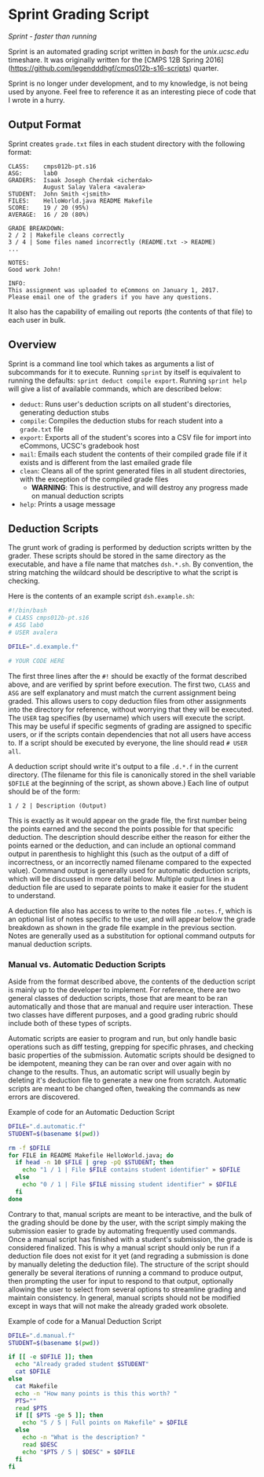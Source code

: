 # Sprint Grading Script

*Sprint - faster than running*

Sprint is an automated grading script written in *bash* for the 
*unix.ucsc.edu* timeshare. It was originally written for the 
[CMPS 12B Spring 2016]
(https://github.com/legendddhgf/cmps012b-s16-scripts) 
quarter.

Sprint is no longer under development, and to my knowledge, is not being
used by anyone. Feel free to reference it as an interesting piece of
code that I wrote in a hurry.

## Output Format

Sprint creates `grade.txt` files in each student directory with the
following format:

```
CLASS:    cmps012b-pt.s16
ASG:      lab0
GRADERS:  Isaak Joseph Cherdak <icherdak>
          August Salay Valera <avalera>
STUDENT:  John Smith <jsmith>
FILES:    HelloWorld.java README Makefile
SCORE:    19 / 20 (95%)
AVERAGE:  16 / 20 (80%)

GRADE BREAKDOWN:
2 / 2 | Makefile cleans correctly
3 / 4 | Some files named incorrectly (README.txt -> README)
...

NOTES:
Good work John!

INFO:
This assignment was uploaded to eCommons on January 1, 2017.
Please email one of the graders if you have any questions.
```

It also has the capability of emailing out reports (the contents of that
file) to each user in bulk.

## Overview

Sprint is a command line tool which takes as arguments a list of 
subcommands for it to execute. Running `sprint` by itself is equivalent
to running the defaults: `sprint deduct compile export`. 
Running `sprint help` will give a list of available commands, which are
described below:

- `deduct`: Runs user's deduction scripts on all student's directories, 
  generating deduction stubs
- `compile`: Compiles the deduction stubs for reach student into a 
`grade.txt` file
- `export`: Exports all of the student's scores into a CSV file for 
  import into eCommons, UCSC's gradebook host
- `mail`: Emails each student the contents of their compiled grade file 
  if it exists and is different from the last emailed grade file
- `clean`: Cleans all of the sprint generated files in all student 
  directories, with the exception of the compiled grade files
  - **WARNING**: This is destructive, and will destroy any progress made
    on manual deduction scripts
- `help`: Prints a usage message

## Deduction Scripts

The grunt work of grading is performed by deduction scripts written by
the grader. These scripts should be stored in the same directory as the
executable, and have a file name that matches `dsh.*.sh`. By convention,
the string matching the wildcard should be descriptive to what the
script is checking.

Here is the contents of an example script `dsh.example.sh`:

```bash
#!/bin/bash
# CLASS cmps012b-pt.s16
# ASG lab0
# USER avalera

DFILE=".d.example.f"

# YOUR CODE HERE
```

The first three lines after the `#!` should be exactly of the format 
described above, and are verified by sprint before execution. The first
two, `CLASS` and `ASG` are self explanatory and must match the current 
assignment being graded. This allows users to copy deduction files from
other assignments into the directory for reference, without worrying 
that they will be executed. The `USER` tag specifies (by username) which
users will execute the script. This may be useful if specific segments
of grading are assigned to specific users, or if the scripts contain 
dependencies that not all users have access to. If a script should be 
executed by everyone, the line should read `# USER all`.

A deduction script should write it's output to a file `.d.*.f` in the
current directory. (The filename for this file is canonically stored in
the shell variable `$DFILE` at the beginning of the script, as shown 
above.) Each line of output should be of the form:

`1 / 2 | Description (Output)`

This is exactly as it would appear on the grade file, the first number 
being the points earned and the second the points possible for that 
specific deduction. The description should describe either the reason 
for either the points earned or the deduction, and can include an 
optional command output in parenthesis to highlight this (such as the 
output of a diff of incorrectness, or an incorrectly named filename 
compared to the expected value). Command output is generally used for 
automatic deduction scripts, which will be discussed in more detail 
below. Multiple output lines in a deduction file are used to separate 
points to make it easier for the student to understand.

A deduction file also has access to write to the notes file `.notes.f`,
which is an optional list of notes specific to the user, and will appear
below the grade breakdown as shown in the grade file example in the 
previous section. Notes are generally used as a substitution for
optional command outputs for manual deduction scripts.

### Manual vs. Automatic Deduction Scripts

Aside from the format described above, the contents of the deduction
script is mainly up to the developer to implement. For reference, there
are two general classes of deduction scripts, those that are meant to be
ran automatically and those that are manual and require user 
interaction. These two classes have different purposes, and a good 
grading rubric should include both of these types of scripts.

Automatic scripts are easier to program and run, but only handle basic 
operations such as diff testing, grepping for specific phrases, and
checking basic properties of the submission. Automatic scripts should be
designed to be idempotent, meaning they can be ran over and over again
with no change to the results. Thus, an automatic script will usually
begin by deleting it's deduction file to generate a new one from
scratch. Automatic scripts are meant to be changed often, tweaking the
commands as new errors are discovered.

Example of code for an Automatic Deduction Script
```bash
DFILE=".d.automatic.f"
STUDENT=$(basename $(pwd))

rm -f $DFILE
for FILE in README Makefile HelloWorld.java; do
  if head -n 10 $FILE | grep -pQ $STUDENT; then
    echo "1 / 1 | File $FILE contains student identifier" » $DFILE
  else
    echo "0 / 1 | File $FILE missing student identifier" » $DFILE
  fi
done
```

Contrary to that, manual scripts are meant to be interactive, and the 
bulk of the grading should be done by the user, with the script simply
making the submission easier to grade by automating frequently used 
commands. Once a manual script has finished with a student's submission,
the grade is considered finalized. This is why a manual script should
only be run if a deduction file does not exist for it yet (and regrading
a submission is done by manually deleting the deduction file). 
The structure of the script should generally be several iterations of 
running a command to produce output, then prompting the user for input
to respond to that output, optionally allowing the user to select from 
several options to streamline grading and maintain consistency. In
general, manual scripts should not be modified except in ways that will
not make the already graded work obsolete.

Example of code for a Manual Deduction Script
```bash
DFILE=".d.manual.f"
STUDENT=$(basename $(pwd))

if [[ -e $DFILE ]]; then
  echo "Already graded student $STUDENT"
  cat $DFILE
else
  cat Makefile
  echo -n "How many points is this this worth? "
  PTS=""
  read $PTS
  if [[ $PTS -ge 5 ]]; then
    echo "5 / 5 | Full points on Makefile" » $DFILE
  else
    echo -n "What is the description? "
    read $DESC
    echo "$PTS / 5 | $DESC" » $DFILE
  fi
fi
```
